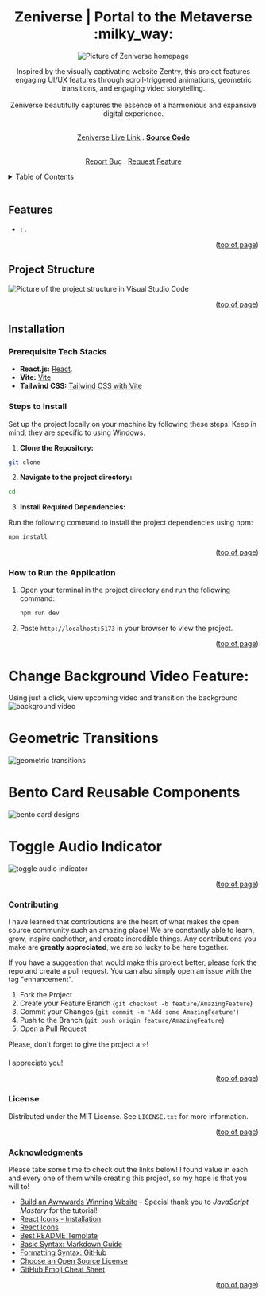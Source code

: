 <a id="readme-top"></a>

<h1 align="center">Zeniverse | Portal to the Metaverse :milky_way:</h1> 

<div align="center">

<img src="/public/img/home.png" alt="Picture of Zeniverse homepage">

<p align="center">Inspired by the visually captivating website Zentry, this project features engaging UI/UX features through scroll-triggered animations, geometric transitions, and engaging video storytelling.  
<br/>
<br/>
Zeniverse beautifully captures the essence of a harmonious and expansive digital experience. 
<br />
<br />

<a href="https://zeniverse.amberforrester.io">Zeniverse Live Link</a>
.
<a href="https://github.com/AmberForrester/zeniverse"><strong>Source Code</strong></a>


<br />
<a href="">Report Bug</a>
.
<a href="">Request Feature</a>
</p>
</div>

<details>
  <summary>Table of Contents</summary>
  <ol>
    <li><a href="#features">Features</a></li>
    <li><a href="#project-structure">Project Structure</a></li>
    <li><a href="#installation">Installation</a></li>
    <li><a href="#steps-to-install">Steps to Install</a></li>
    <li><a href="#how-to-run-the-application">How to Run the Application</a></li>
    <li><a href="#contributing">Contributing</a></li>
    <li><a href="#license">License</a></li>
    <li><a href="#acknowledgments">Acknowledgments</a></li>
  </ol>
</details>
<br />



## Features
- **:** .


<p align="right">(<a href="#readme-top">top of page</a>)</p>



## Project Structure

<img src="/public/img/structure.png" alt="Picture of the project structure in Visual Studio Code">

<p align="right">(<a href="#readme-top">top of page</a>)</p>



## Installation

### Prerequisite Tech Stacks
- **React.js:** [React](https://react.dev/learn/start-a-new-react-project).
- **Vite:** [Vite](https://vite.dev/guide/)
- **Tailwind CSS:** [Tailwind CSS with Vite](https://tailwindcss.com/docs/guides/vite)



### Steps to Install

Set up the project locally on your machine by following these steps. 
Keep in mind, they are specific to using Windows.

1. **Clone the Repository:**
  ```bash
  git clone 
  ```

2. **Navigate to the project directory:**
  ```bash
  cd 
  ```

3. **Install Required Dependencies:** 

Run the following command to install the project dependencies using npm:
  ```bash
  npm install
  ``` 

<p align="right">(<a href="#readme-top">top of page</a>)</p>



### How to Run the Application

1. Open your terminal in the project directory and run the following command: 
   ```bash
   npm run dev
   ```

2. Paste `http://localhost:5173` in your browser to view the project.

<p align="right">(<a href="#readme-top">top of page</a>)</p>



# Change Background Video Feature:
Using just a click, view upcoming video and transition the background
<img src="/public/img/ChangeBackgroundVideoFeature.png" alt="background video">

# Geometric Transitions
<img src="/public/img/geometricTransitions.png" alt="geometric transitions">

# Bento Card Reusable Components 
<img src="/public/img/bentoCardDesign.png" alt="bento card designs">

# Toggle Audio Indicator
<img src="/public/img/ToggleAudioIndicator.png" alt="toggle audio indicator">

<p align="right">(<a href="#readme-top">top of page</a>)</p>



### Contributing

I have learned that contributions are the heart of what makes the open source community such an amazing place! We are constantly able to learn, grow, inspire eachother, and create incredible things. Any contributions you make are **greatly appreciated**, we are so lucky to be here together.

If you have a suggestion that would make this project better, please fork the repo and create a pull request. You can also simply open an issue with the tag "enhancement".

1. Fork the Project
2. Create your Feature Branch (`git checkout -b feature/AmazingFeature`)
3. Commit your Changes (`git commit -m 'Add some AmazingFeature'`)
4. Push to the Branch (`git push origin feature/AmazingFeature`)
5. Open a Pull Request

Please, don't forget to give the project a :star:! 

I appreciate you!

<p align="right">(<a href="#readme-top">top of page</a>)</p>



### License

Distributed under the MIT License. See `LICENSE.txt` for more information.

<p align="right">(<a href="#readme-top">top of page</a>)</p>



### Acknowledgments

Please take some time to check out the links below! I found value in each and every one of them while creating this project, so my hope is that you will to!

* [Build an Awwwards Winning Wbsite](https://youtu.be/zA9r5zTllx4?si=t4JxdguLoq5zp3qS) - Special thank you to _JavaScript Mastery_ for the tutorial!
* [React Icons - Installation ](https://www.npmjs.com/package/react-icons)
* [React Icons](https://react-icons.github.io/react-icons/)
* [Best README Template](https://github.com/othneildrew/Best-README-Template)
* [Basic Syntax: Markdown Guide](https://www.markdownguide.org/basic-syntax/#reference-style-links)
* [Formatting Syntax: GitHub](https://docs.github.com/en/get-started/writing-on-github/getting-started-with-writing-and-formatting-on-github/basic-writing-and-formatting-syntax)
* [Choose an Open Source License](https://choosealicense.com)
* [GitHub Emoji Cheat Sheet](https://github.com/ikatyang/emoji-cheat-sheet/blob/master/README.md#animal-bug)

<p align="right">(<a href="#readme-top">top of page</a>)</p>